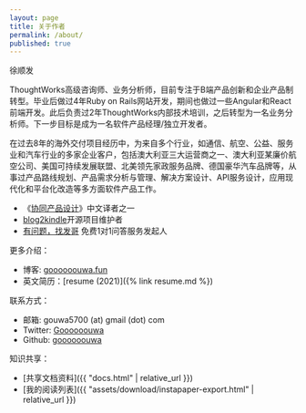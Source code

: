 ```yaml
---
layout: page
title: 关于作者
permalink: /about/
published: true
---
```


徐顺发

ThoughtWorks高级咨询师、业务分析师，目前专注于B端产品创新和企业产品制转型。毕业后做过4年Ruby on Rails网站开发，期间也做过一些Angular和React前端开发。此后负责过2年ThoughtWorks内部技术培训，之后转型为一名业务分析师。下一步目标是成为一名软件产品经理/独立开发者。

在过去8年的海外交付项目经历中，为来自多个行业，如通信、航空、公益、服务业和汽车行业的多家企业客户，包括澳大利亚三大运营商之一、澳大利亚某廉价航空公司、美国可持续发展联盟、北美领先家政服务品牌、德国豪华汽车品牌等，从事过产品路线规划、产品需求分析与管理、解决方案设计、API服务设计，应用现代化和平台化改造等多方面软件产品工作。

- 《[协同产品设计](https://item.jd.com/13323352.html)》中文译者之一
- [blog2kindle](https://github.com/goooooouwa/blog2kindle)开源项目维护者
- [有问题，找发哥](https://mp.weixin.qq.com/s/fkNEJZLew8FON1pqsNeQIQ) 免费1对1问答服务发起人

更多介绍：

- 博客: [goooooouwa.fun](https://goooooouwa.fun)
- 英文简历：[resume (2021)]({% link resume.md %})

联系方式：

- 邮箱: gouwa5700 (at) gmail (dot) com
- Twitter: [Goooooouwa](https://twitter.com/Goooooouwa)
- Github: [goooooouwa](http://github.com/goooooouwa)

知识共享：
- [共享文档资料]({{ "docs.html" | relative_url }})
- [我的阅读列表]({{ "assets/download/instapaper-export.html" | relative_url }})